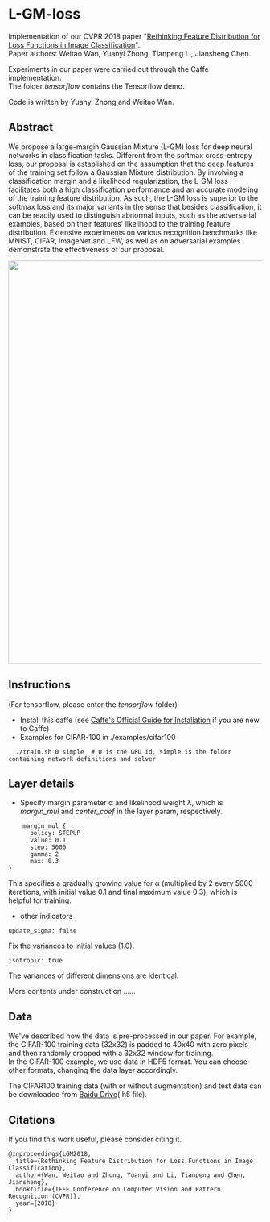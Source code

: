 # L-GM-loss
Implementation of our CVPR 2018 paper "[Rethinking Feature Distribution for Loss Functions in Image Classification](https://arxiv.org/abs/1803.02988)".  
Paper authors: Weitao Wan, Yuanyi Zhong, Tianpeng Li, Jiansheng Chen.

Experiments in our paper were carried out through the Caffe implementation.  
The folder *tensorflow* contains the Tensorflow demo.

Code is written by Yuanyi Zhong and Weitao Wan.

## Abstract

We propose a large-margin Gaussian Mixture (L-GM) loss for deep neural networks in classification tasks.
Different from the softmax cross-entropy loss, our proposal is established on the assumption that the deep features of the training set follow a Gaussian Mixture distribution.
By involving a classification margin and a likelihood regularization, the L-GM loss facilitates both a high classification performance and an accurate modeling of the training feature distribution.
As such, the L-GM loss is superior to the softmax loss and its major variants in the sense that besides classification, it can be readily used to distinguish abnormal inputs, such as the adversarial examples, based on their features' likelihood to the training feature distribution.
Extensive experiments on various recognition benchmarks like MNIST, CIFAR, ImageNet and LFW, as well as on adversarial examples demonstrate the effectiveness of our proposal.

<img src="https://github.com/WeitaoVan/L-GM-loss/blob/master/distribution.png" width="800">

## Instructions
(For tensorflow, please enter the *tensorflow* folder)  
- Install this caffe (see [Caffe's Official Guide for Installation](http://caffe.berkeleyvision.org/installation.html) if you are new to Caffe)
- Examples for CIFAR-100 in ./examples/cifar100
```
  ./train.sh 0 simple  # 0 is the GPU id, simple is the folder containing network definitions and solver
```

## Layer details
- Specify margin parameter &alpha; and likelihood weight &lambda;, which is *margin_mul* and *center_coef* in the layer param, respectively.  
```
    margin_mul {
      policy: STEPUP
      value: 0.1
      step: 5000 
      gamma: 2
      max: 0.3 
}
```
This specifies a gradually growing value for &alpha; (multiplied by 2 every 5000 iterations, with initial value 0.1 and final maximum value 0.3), which is helpful for training.

- other indicators
```
update_sigma: false
```
Fix the variances to initial values (1.0).

```
isotropic: true
```
The variances of different dimensions are identical.
  
  
More contents under construction ......

## Data
We've described how the data is pre-processed in our paper. For example, the CIFAR-100 training data (32x32) is padded to 40x40 with zero pixels and then randomly cropped with a 32x32 window for training.  
In the CIFAR-100 example, we use data in HDF5 format. You can choose other formats, changing the data layer accordingly.

The CIFAR100 training data (with or without augmentation) and test data can be downloaded from [Baidu Drive](https://pan.baidu.com/s/1tvB8UVlrgKvzVYJHYXc3Aw)(.h5 file).

## Citations
If you find this work useful, please consider citing it.
```
@inproceedings{LGM2018,
  title={Rethinking Feature Distribution for Loss Functions in Image Classification},
  author={Wan, Weitao and Zhong, Yuanyi and Li, Tianpeng and Chen, Jiansheng},
  booktitle={IEEE Conference on Computer Vision and Pattern Recognition (CVPR)},
  year={2018}
}
```
